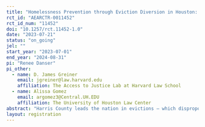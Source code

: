 ```yaml
---
title: "Homelessness Prevention through Eviction Diversion in Houston: an RCT"
rct_id: "AEARCTR-0011452"
rct_id_num: "11452"
doi: "10.1257/rct.11452-1.0"
date: "2023-07-21"
status: "on_going"
jel: ""
start_year: "2023-07-01"
end_year: "2024-08-31"
pi: "Renee Danser"
pi_other:
  - name: D. James Greiner
    email: jgreiner@law.harvard.edu
    affiliation: The Access to Justice Lab at Harvard Law School
  - name: Alissa Gomez
    email: argomez3@Central.UH.EDU
    affiliation: The University of Houston Law Center
abstract: "Harris County leads the nation in evictions – which disproportionately affect households of color and, some evidence suggests, negatively influence health, education, and generational wealth. Harris County’s statistics do not include “informal evictions,” forced moves outside the court process that are often the result of illegal landlord action, such as telling a tenant to leave, changing the locks, or refusing to make necessary repairs. Beyond haphazardly available cash from charities for rent relief, however, informal eviction interventions are few. We will pilot a randomized controlled trial (RCT) to assess whether it is possible to reduce illegal or unnecessary informal evictions by increasing legal literacy, that is, by teaching tenants more about how to assert their rights. The study will further test whether legal literacy can improve outcomes for tenants when they do find themselves facing eviction. Finally, this study will assess ways to improve take-up of legal services. We will begin to investigate the hypothesis that legal literacy is a useful tool for eviction diversion."
layout: registration
---
```


